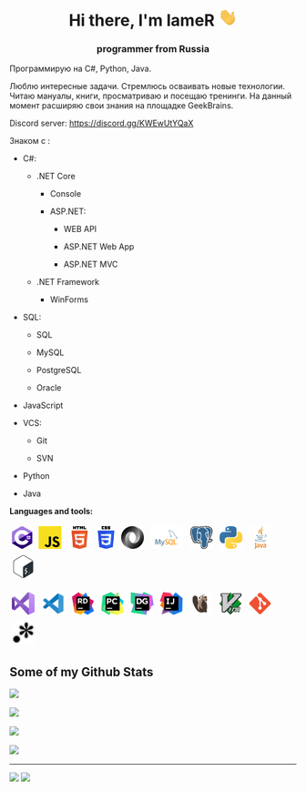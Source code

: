 <h1 align="center">Hi there, I'm lameR
<img src="images/Hi.gif" height="32"/></h1>
<h3 align="center">programmer from Russia</h3>

Программирую на C#, Python, Java.

Люблю интересные задачи. Стремлюсь осваивать новые технологии. Читаю мануалы, книги, просматриваю и посещаю тренинги. На данный момент расширяю свои знания на площадке GeekBrains.

Discord server: https://discord.gg/KWEwUtYQaX

Знаком с :

- C#:

   - .NET Core

        - Console

        - ASP.NET:

            - WEB API<!-- : REST API, DI, Swagger, AutoMapper, Dapper, Entity Framework -->

            - ASP.NET Web App

            - ASP.NET MVC

        <!-- : MVVM -->
   - .NET Framework

        - WinForms

- SQL:

    - SQL

    - MySQL

    - PostgreSQL

    - Oracle

- JavaScript

- VCS:

    - Git

    - SVN

- Python

- Java

**Languages and tools:**

<p>
<img src="images/c--4.svg" height="40" style="vertical-align:down; margin:4px" alt="C#">
<img src="images/JavaScript.svg" height="40" style="vertical-align:down; margin:4px" alt="JavaScript">
<img src="images/HTML5.svg" height="40" style="vertical-align:down; margin:4px" alt="HTML5">
<img src="images/CSS3.svg" height="40" style="vertical-align:down; margin:4px" alt="CSS3">
<img src="images/JSON.svg" height="40" style="vertical-align:down; margin:4px" alt="JSON">
<img src="images/mysql.svg" height="40" style="vertical-align:down; margin:4px" alt="MySQL">
<img src="images/postgresql.svg" height="40" style="vertical-align:down; margin:4px" alt="PostgreSQL">
<img src="images/Python.svg" height="40" style="vertical-align:down; margin:4px" alt="Python">
<img src="images/Java.svg" height="40" style="vertical-align:down; margin:4px" alt="Java">
<img src="images/bash.svg" height="40" style="vertical-align:down; margin:4px" alt="bash">
</p>
<p>
<img src="images/VS.svg" height="40" style="vertical-align:down; margin:4px" alt="Visual Studio">
<img src="images/VSC.svg" height="40" style="vertical-align:down; margin:4px" alt="Visual Studio Code">
<img src="images/Rider.svg" height="40" style="vertical-align:down; margin:4px" alt="Rider">
<img src="images/PyCharm.svg" height="40" style="vertical-align:down; margin:4px" alt="PyCharm">
<img src="images/DataGrip.svg" height="40" style="vertical-align:down; margin:4px" alt="DataGrip">
<img src="images/IntelliJ.svg" height="40" style="vertical-align:down; margin:4px" alt="IntelliJ">
<img src="images/DBeaver.svg" height="40" style="vertical-align:down; margin:4px" alt="DBeaver">
<img src="images/Vim.svg" height="40" style="vertical-align:down; margin:4px" alt="Vim">
<img src="images/Git.svg" height="40" style="vertical-align:down; margin:4px" alt="Git">
<img src="images/regex.svg" height="40" style="vertical-align:down; margin:4px" alt="Git">
</p>

## Some of my Github Stats
![](https://github-readme-stats.vercel.app/api/top-langs/?username=lameRER&theme=great-gatsby&layout=compact)

![](https://github-readme-stats.vercel.app/api?username=lameRER&theme=great-gatsby&show_icons=true)

![](https://github-readme-streak-stats.herokuapp.com/?user=lameRER&show_icons=true&locale=en&layout=compact&theme=great-gatsby&line_height=0)

![](https://github-readme-stats.vercel.app/api/wakatime?username=lameRER&theme=great-gatsby)

---
<a href="https://github.com/lameRER" alt="https://github.com/lameRER"><img src="https://img.shields.io/static/v1?style=for-the-badge&label=CREATED%20BY&message=lameRER&color=000000"></a>
<a href="https://github.com/lameRER/lameRER/blob/main/LICENSE" alt="https://github.com/lameRER/lameRER/blob/main/LICENSE"><img src="https://img.shields.io/static/v1?style=for-the-badge&label=LICENSE&message=MIT&color=000000"></a>
